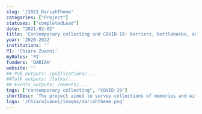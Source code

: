 ```yaml
---
slug: '/2021_DariahTheme'
categories: ["Project"]
statuses: ["completedLead"]
date: "2021-02-02"
title: 'Contemporary collecting and COVID-19: barriers, bottlenecks, and perspectives in digital curation'
year: '2020-2022'
institutions: ''
PI: 'Chiara Zuanni'
myRoles: 'PI'
funders: 'DARIAH'
website: ''
## Pub_outputs: /publications/...
##Talk_outputs: /talks/...
## Events_outputs: /events/...
tags: ["contemporary collecting", "COVID-19"]
shortDesc: 'The project aimed to survey collections of memories and witnesses of the pandemic, identifying the processes and challenges encountered by memory organisations in dealing with such contemporary and (often) born-digital material.'
logo: '/ChiaraZuanni/images/dariahtheme.png'
---
```

